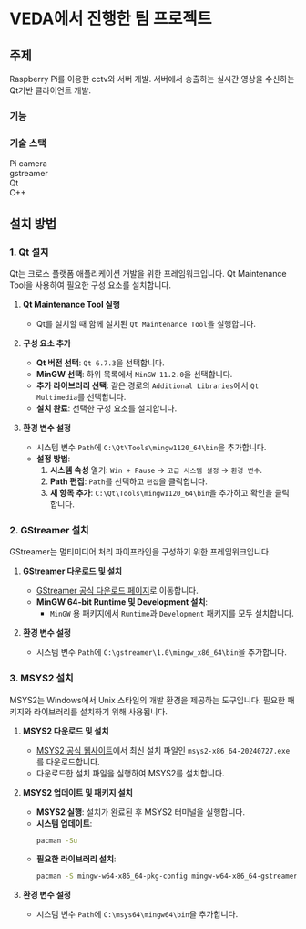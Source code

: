 # VEDA에서 진행한 팀 프로젝트
## 주제
Raspberry Pi를 이용한 cctv와 서버 개발. 서버에서 송출하는 실시간 영상을 수신하는 Qt기반 클라이언트 개발.
### 기능

### 기술 스택
Pi camera  
gstreamer  
Qt  
C++


## 설치 방법

### 1. Qt 설치

Qt는 크로스 플랫폼 애플리케이션 개발을 위한 프레임워크입니다. Qt Maintenance Tool을 사용하여 필요한 구성 요소를 설치합니다.

1. **Qt Maintenance Tool 실행**
   - Qt를 설치할 때 함께 설치된 `Qt Maintenance Tool`을 실행합니다.
   
2. **구성 요소 추가**
   - **Qt 버전 선택**: `Qt 6.7.3`을 선택합니다.
   - **MinGW 선택**: 하위 목록에서 `MinGW 11.2.0`을 선택합니다.
   - **추가 라이브러리 선택**: 같은 경로의 `Additional Libraries`에서 `Qt Multimedia`를 선택합니다.
   - **설치 완료**: 선택한 구성 요소를 설치합니다.

3. **환경 변수 설정**
   - 시스템 변수 `Path`에 `C:\Qt\Tools\mingw1120_64\bin`을 추가합니다.
   - **설정 방법**:
     1. **시스템 속성** 열기: `Win + Pause` → `고급 시스템 설정` → `환경 변수`.
     2. **Path 편집**: `Path`를 선택하고 `편집`을 클릭합니다.
     3. **새 항목 추가**: `C:\Qt\Tools\mingw1120_64\bin`을 추가하고 확인을 클릭합니다.

### 2. GStreamer 설치

GStreamer는 멀티미디어 처리 파이프라인을 구성하기 위한 프레임워크입니다.

1. **GStreamer 다운로드 및 설치**
   - [GStreamer 공식 다운로드 페이지](https://gstreamer.freedesktop.org/download/#windows)로 이동합니다.
   - **MinGW 64-bit Runtime 및 Development 설치**:
     - `MinGW` 용 패키지에서 `Runtime`과 `Development` 패키지를 모두 설치합니다.

2. **환경 변수 설정**
   - 시스템 변수 `Path`에 `C:\gstreamer\1.0\mingw_x86_64\bin`을 추가합니다.

### 3. MSYS2 설치

MSYS2는 Windows에서 Unix 스타일의 개발 환경을 제공하는 도구입니다. 필요한 패키지와 라이브러리를 설치하기 위해 사용됩니다.

1. **MSYS2 다운로드 및 설치**
   - [MSYS2 공식 웹사이트](https://www.msys2.org/)에서 최신 설치 파일인 `msys2-x86_64-20240727.exe`를 다운로드합니다.
   - 다운로드한 설치 파일을 실행하여 MSYS2를 설치합니다.

2. **MSYS2 업데이트 및 패키지 설치**
   - **MSYS2 실행**: 설치가 완료된 후 MSYS2 터미널을 실행합니다.
   - **시스템 업데이트**:
     ```bash
     pacman -Su
     ```
   - **필요한 라이브러리 설치**:
     ```bash
     pacman -S mingw-w64-x86_64-pkg-config mingw-w64-x86_64-gstreamer mingw-w64-x86_64-gst-plugins-base mingw-w64-x86_64-gst-plugins-good mingw-w64-x86_64-gst-plugins-bad mingw-w64-x86_64-gst-plugins-ugly
     ```

3. **환경 변수 설정**
   - 시스템 변수 `Path`에 `C:\msys64\mingw64\bin`을 추가합니다.
